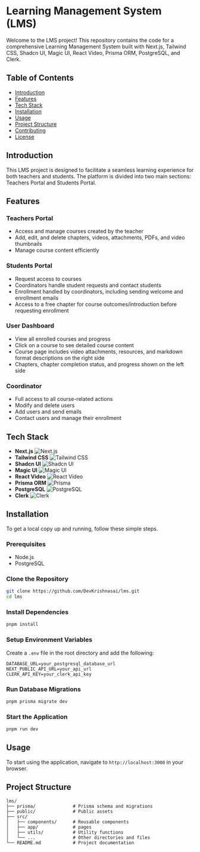 # Learning Management System (LMS)

Welcome to the LMS project! This repository contains the code for a comprehensive Learning Management System built with Next.js, Tailwind CSS, Shadcn UI, Magic UI, React Video, Prisma ORM, PostgreSQL, and Clerk.

## Table of Contents

- [Introduction](#introduction)
- [Features](#features)
- [Tech Stack](#tech-stack)
- [Installation](#installation)
- [Usage](#usage)
- [Project Structure](#project-structure)
- [Contributing](#contributing)
- [License](#license)

## Introduction

This LMS project is designed to facilitate a seamless learning experience for both teachers and students. The platform is divided into two main sections: Teachers Portal and Students Portal.

## Features

### Teachers Portal
- Access and manage courses created by the teacher
- Add, edit, and delete chapters, videos, attachments, PDFs, and video thumbnails
- Manage course content efficiently

### Students Portal
- Request access to courses
- Coordinators handle student requests and contact students
- Enrollment handled by coordinators, including sending welcome and enrollment emails
- Access to a free chapter for course outcomes/introduction before requesting enrollment

### User Dashboard
- View all enrolled courses and progress
- Click on a course to see detailed course content
- Course page includes video attachments, resources, and markdown format descriptions on the right side
- Chapters, chapter completion status, and progress shown on the left side

### Coordinator
- Full access to all course-related actions
- Modify and delete users
- Add users and send emails
- Contact users and manage their enrollment

## Tech Stack

- **Next.js** ![Next.js](https://img.shields.io/badge/Next.js-000000?style=flat&logo=nextdotjs&logoColor=white)
- **Tailwind CSS** ![Tailwind CSS](https://img.shields.io/badge/Tailwind_CSS-38B2AC?style=flat&logo=tailwind-css&logoColor=white)
- **Shadcn UI** ![Shadcn UI](https://img.shields.io/badge/Shadcn%20UI-00a0e4?style=flat)
- **Magic UI** ![Magic UI](https://img.shields.io/badge/Magic%20UI-FF6F61?style=flat)
- **React Video** ![React Video](https://img.shields.io/badge/React_Video-61DAFB?style=flat&logo=react&logoColor=white)
- **Prisma ORM** ![Prisma](https://img.shields.io/badge/Prisma-2D3748?style=flat&logo=prisma&logoColor=white)
- **PostgreSQL** ![PostgreSQL](https://img.shields.io/badge/PostgreSQL-336791?style=flat&logo=postgresql&logoColor=white)
- **Clerk** ![Clerk](https://img.shields.io/badge/Clerk-3E70F7?style=flat)

## Installation

To get a local copy up and running, follow these simple steps.

### Prerequisites

- Node.js
- PostgreSQL

### Clone the Repository

```sh
git clone https://github.com/DevKrishnasai/lms.git
cd lms
```

### Install Dependencies

```sh
pnpm install
```

### Setup Environment Variables

Create a `.env` file in the root directory and add the following:

```env
DATABASE_URL=your_postgresql_database_url
NEXT_PUBLIC_API_URL=your_api_url
CLERK_API_KEY=your_clerk_api_key
```

### Run Database Migrations

```sh
pnpm prisma migrate dev
```

### Start the Application

```sh
pnpm run dev
```

## Usage

To start using the application, navigate to `http://localhost:3000` in your browser.

## Project Structure

```
lms/
├── prisma/              # Prisma schema and migrations
├── public/              # Public assets
├── src/
│   ├── components/      # Reusable components
│   ├── app/             # pages 
│   ├── utils/           # Utility functions
│   └── ...              # Other directories and files
└── README.md            # Project documentation
```
